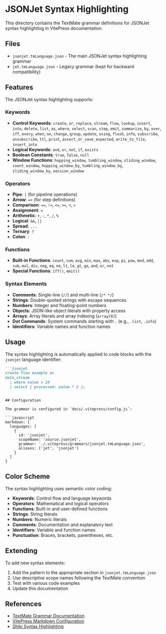 # JSONJet Syntax Highlighting

This directory contains the TextMate grammar definitions for JSONJet syntax highlighting in VitePress documentation.

## Files

- `jsonjet.tmLanguage.json` - The main JSONJet syntax highlighting grammar
- `jet.tmLanguage.json` - Legacy grammar (kept for backward compatibility)

## Features

The JSONJet syntax highlighting supports:

### Keywords
- **Control Keywords**: `create`, `or`, `replace`, `stream`, `flow`, `lookup`, `insert`, `into`, `delete`, `list`, `as`, `where`, `select`, `scan`, `step`, `emit`, `summarize`, `by`, `over`, `iff`, `every`, `when`, `on`, `change`, `group`, `update`, `using`, `flush`, `info`, `subscribe`, `unsubscribe`, `ttl`, `print`, `assert_or_save_expected`, `write_to_file`, `insert_into`
- **Logical Keywords**: `and`, `or`, `not`, `if`, `exists`
- **Boolean Constants**: `true`, `false`, `null`
- **Window Functions**: `hopping_window`, `tumbling_window`, `sliding_window`, `count_window`, `hopping_window_by`, `tumbling_window_by`, `sliding_window_by`, `session_window`

### Operators
- **Pipe**: `|` (for pipeline operations)
- **Arrow**: `=>` (for step definitions)
- **Comparison**: `==`, `!=`, `<=`, `>=`, `<`, `>`
- **Assignment**: `=`
- **Arithmetic**: `+`, `-`, `*`, `/`, `%`
- **Logical**: `&&`, `||`
- **Spread**: `...`
- **Ternary**: `?`
- **Colon**: `:`

### Functions
- **Built-in Functions**: `count`, `sum`, `avg`, `min`, `max`, `abs`, `exp`, `pi`, `pow`, `mod`, `add`, `sub`, `mul`, `div`, `neg`, `eq`, `ne`, `lt`, `le`, `gt`, `ge`, `and`, `or`, `not`
- **Special Functions**: `iff()`, `emit()`

### Syntax Elements
- **Comments**: Single-line (`//`) and multi-line (`/* */`)
- **Strings**: Double-quoted strings with escape sequences
- **Numbers**: Integer and floating-point numbers
- **Objects**: JSON-like object literals with property access
- **Arrays**: Array literals and array indexing (`array[0]`)
- **Dot Commands**: System commands starting with `.` (e.g., `.list`, `.info`)
- **Identifiers**: Variable names and function names

## Usage

The syntax highlighting is automatically applied to code blocks with the `jsonjet` language identifier:

```markdown
```jsonjet
create flow example as
data_stream 
  | where value > 10
  | select { processed: value * 2 };
```
```

## Configuration

The grammar is configured in `docs/.vitepress/config.js`:

```javascript
markdown: {
  languages: [
    {
      id: 'jsonjet',
      scopeName: 'source.jsonjet',
      grammar: './.vitepress/grammars/jsonjet.tmLanguage.json',
      aliases: ['jet', 'jsonjet']
    }
  ]
}
```

## Color Scheme

The syntax highlighting uses semantic color coding:

- **Keywords**: Control flow and language keywords
- **Operators**: Mathematical and logical operators
- **Functions**: Built-in and user-defined functions
- **Strings**: String literals
- **Numbers**: Numeric literals
- **Comments**: Documentation and explanatory text
- **Identifiers**: Variable and function names
- **Punctuation**: Braces, brackets, parentheses, etc.

## Extending

To add new syntax elements:

1. Add the pattern to the appropriate section in `jsonjet.tmLanguage.json`
2. Use descriptive scope names following the TextMate convention
3. Test with various code examples
4. Update this documentation

## References

- [TextMate Grammar Documentation](https://macromates.com/manual/en/language_grammars)
- [VitePress Markdown Configuration](https://vitepress.dev/reference/site-config#markdown)
- [Shiki Syntax Highlighting](https://shiki.matsu.io/) 
